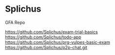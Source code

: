 # Splichus
GFA Repo

https://github.com/Splichus/exam-trial-basics  
https://github.com/Splichus/todo-app  
https://github.com/Splichus/prg-vulpes-basic-exam
https://github.com/Splichus/p2p-chat.git

